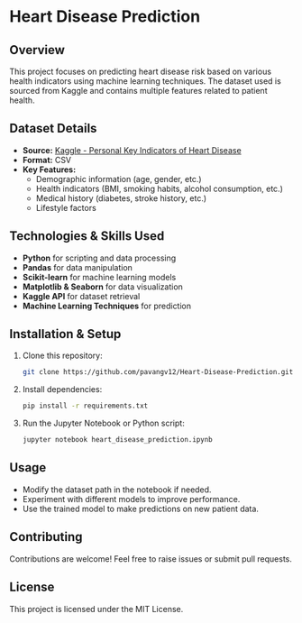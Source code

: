 # Heart Disease Prediction

## Overview
This project focuses on predicting heart disease risk based on various health indicators using machine learning techniques. The dataset used is sourced from Kaggle and contains multiple features related to patient health.

## Dataset Details
- **Source:** [Kaggle - Personal Key Indicators of Heart Disease](https://www.kaggle.com/kamilpytlak/personal-key-indicators-of-heart-disease)
- **Format:** CSV
- **Key Features:**
  - Demographic information (age, gender, etc.)
  - Health indicators (BMI, smoking habits, alcohol consumption, etc.)
  - Medical history (diabetes, stroke history, etc.)
  - Lifestyle factors

## Technologies & Skills Used
- **Python** for scripting and data processing
- **Pandas** for data manipulation
- **Scikit-learn** for machine learning models
- **Matplotlib & Seaborn** for data visualization
- **Kaggle API** for dataset retrieval
- **Machine Learning Techniques** for prediction

## Installation & Setup
1. Clone this repository:
   ```bash
   git clone https://github.com/pavangv12/Heart-Disease-Prediction.git
   ```
2. Install dependencies:
   ```bash
   pip install -r requirements.txt
   ```
3. Run the Jupyter Notebook or Python script:
   ```bash
   jupyter notebook heart_disease_prediction.ipynb
   ```

## Usage
- Modify the dataset path in the notebook if needed.
- Experiment with different models to improve performance.
- Use the trained model to make predictions on new patient data.

## Contributing
Contributions are welcome! Feel free to raise issues or submit pull requests.

## License
This project is licensed under the MIT License.

